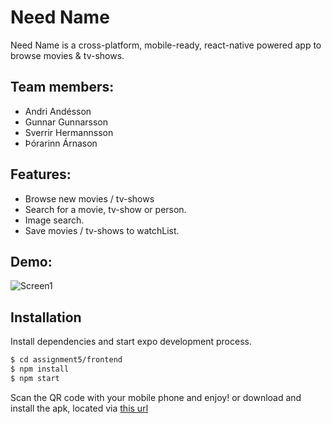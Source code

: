 # Need Name

Need Name is a cross-platform, mobile-ready, react-native powered app to browse movies & tv-shows.

## Team members:

- Andri Andésson
- Gunnar Gunnarsson
- Sverrir Hermannsson
- Þórarinn Árnason

## Features:

- Browse new movies / tv-shows
- Search for a movie, tv-show or person.
- Image search.
- Save movies / tv-shows to watchList.

## Demo:

![Screen1](/screens/gif1.gif)

## Installation

Install dependencies and start expo development process.

```sh
$ cd assignment5/frontend
$ npm install
$ npm start
```

Scan the QR code with your mobile phone and enjoy!
or download and install the apk, located via [this url]()

[react native]: https://facebook.github.io/react-native/r
[expo]: https://github.com/expo/expo
[node.js]: http://nodejs.org
[express]: http://expressjs.com

